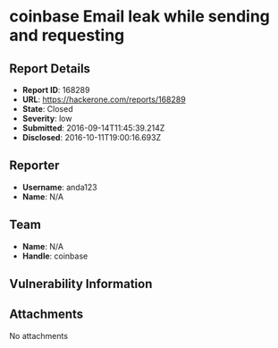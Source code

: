 # coinbase Email leak while sending and requesting

## Report Details
- **Report ID**: 168289
- **URL**: https://hackerone.com/reports/168289
- **State**: Closed
- **Severity**: low
- **Submitted**: 2016-09-14T11:45:39.214Z
- **Disclosed**: 2016-10-11T19:00:16.693Z

## Reporter
- **Username**: anda123
- **Name**: N/A

## Team
- **Name**: N/A
- **Handle**: coinbase

## Vulnerability Information


## Attachments
No attachments
